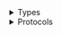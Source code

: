 <details>
<summary>Types</summary>

  - [SsmIncidentsClient](/aws-sdk-swift/reference/0.x/AWSSSMIncidents/SsmIncidentsClient)
  - [SsmIncidentsClient.SsmIncidentsClientConfiguration](/aws-sdk-swift/reference/0.x/AWSSSMIncidents/SsmIncidentsClient.SsmIncidentsClientConfiguration)
  - [SsmIncidentsClientLogHandlerFactory](/aws-sdk-swift/reference/0.x/AWSSSMIncidents/SsmIncidentsClientLogHandlerFactory)
  - [SsmIncidentsClientTypes](/aws-sdk-swift/reference/0.x/AWSSSMIncidents/SsmIncidentsClientTypes)

</details>

<details>
<summary>Protocols</summary>

  - [SsmIncidentsClientProtocol](/aws-sdk-swift/reference/0.x/AWSSSMIncidents/SsmIncidentsClientProtocol)

</details>
